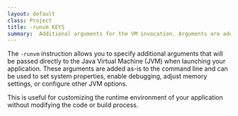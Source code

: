 ```yaml
---
layout: default
class: Project
title: -runvm KEYS 
summary:  Additional arguments for the VM invocation. Arguments are added as-is.
---
```



The `-runvm` instruction allows you to specify additional arguments that will be passed directly to the Java Virtual Machine (JVM) when launching your application. These arguments are added as-is to the command line and can be used to set system properties, enable debugging, adjust memory settings, or configure other JVM options.

This is useful for customizing the runtime environment of your application without modifying the code or build process.


